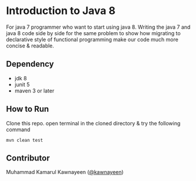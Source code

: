 Introduction to Java 8
======================

For java 7 programmer who want to start using java 8. Writing the java 7 and java 8 code side by side for 
the same problem to show how migrating to declarative style of functional programming make our code much 
more concise & readable.

Dependency
----------
- jdk 8
- junit 5
- maven 3 or later

How to Run
----------
Clone this repo. open terminal in the cloned directory & try the following command

```
mvn clean test
```

Contributor
----------
Muhammad Kamarul Kawnayeen ([@kawnayeen](https://github.com/kawnayeen))